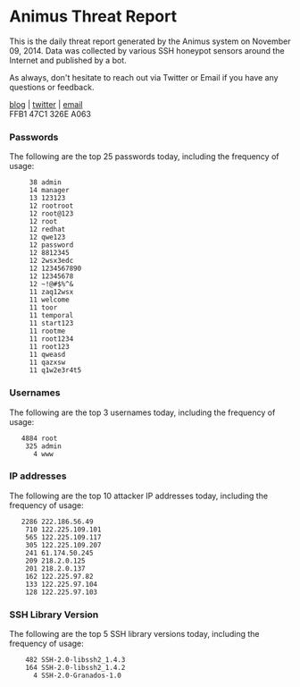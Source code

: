 # Animus Threat Report

This is the daily threat report generated by the Animus system on November 09, 2014. Data was collected by various SSH honeypot sensors around the Internet and published by a bot.  

As always, don't hesitate to reach out via Twitter or Email if you have any questions or feedback.  

[blog](http://morris.guru) | [twitter](https://twitter.com/andrew___morris) | [email](mailto:andrew@morris.guru)  
FFB1 47C1 326E A063  
### Passwords
The following are the top 25 passwords today, including the frequency of usage:
```
     38 admin
     14 manager
     13 123123
     12 rootroot
     12 root@123
     12 root
     12 redhat
     12 qwe123
     12 password
     12 8812345
     12 2wsx3edc
     12 1234567890
     12 12345678
     12 ~!@#$%^&
     11 zaq12wsx
     11 welcome
     11 toor
     11 temporal
     11 start123
     11 rootme
     11 root1234
     11 root123
     11 qweasd
     11 qazxsw
     11 q1w2e3r4t5
```

### Usernames
The following are the top 3 usernames today, including the frequency of usage:
```
   4884 root
    325 admin
      4 www
```

### IP addresses
The following are the top 10 attacker IP addresses today, including the frequency of usage:
```
   2286 222.186.56.49
    710 122.225.109.101
    565 122.225.109.117
    305 122.225.109.207
    241 61.174.50.245
    209 218.2.0.125
    201 218.2.0.137
    162 122.225.97.82
    133 122.225.97.104
    128 122.225.97.103
```

### SSH Library Version
The following are the top 5 SSH library versions today, including the frequency of usage:
```
    482 SSH-2.0-libssh2_1.4.3
    164 SSH-2.0-libssh2_1.4.2
      4 SSH-2.0-Granados-1.0
```
